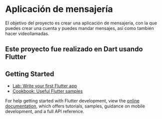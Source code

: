 # Aplicación de mensajería

El objetivo del proyecto es crear una aplicación de mensajería, con la que puedes crear una cuenta y puedes mandar mensajes, así como también hacer videollamadas.

## Este proyecto fue realizado en Dart usando Flutter


## Getting Started

- [Lab: Write your first Flutter app](https://docs.flutter.dev/get-started/codelab)
- [Cookbook: Useful Flutter samples](https://docs.flutter.dev/cookbook)

For help getting started with Flutter development, view the
[online documentation](https://docs.flutter.dev/), which offers tutorials,
samples, guidance on mobile development, and a full API reference.
